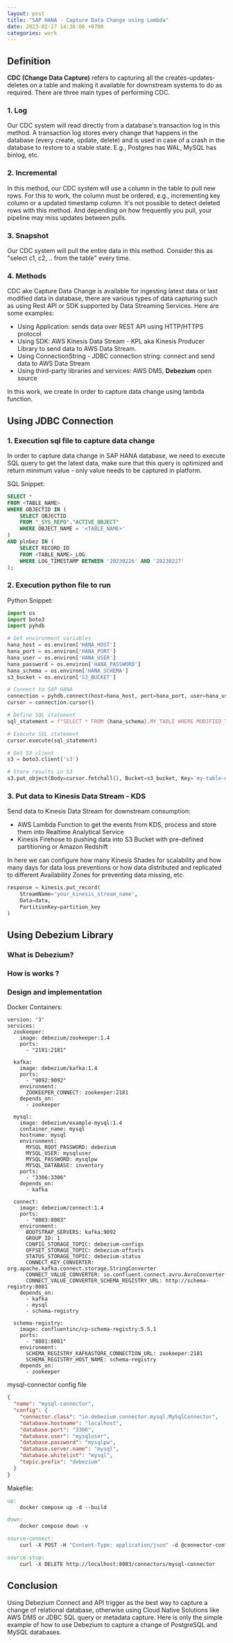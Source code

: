 ```yaml
---
layout: post
title: "SAP HANA - Capture Data Change using Lambda"
date: 2023-02-27 14:36:00 +0700
categories: work
---
```


## Definition

**CDC (Change Data Capture)** refers to capturing all the creates-updates-deletes on a table and making it available for downstream systems to do as required. There are three main types of performing CDC.

### 1. Log

Our CDC system will read directly from a database's transaction log in this method. A transaction log stores every change that happens in the database (every create, update, delete) and is used in case of a crash in the database to restore to a stable state. E.g., Postgres has WAL, MySQL has binlog, etc.

### 2. Incremental

In this method, our CDC system will use a column in the table to pull new rows. For this to work, the column must be ordered, e.g., incrementing key column or a updated timestamp column. It's not possible to detect deleted rows with this method. And depending on how frequently you pull, your pipeline may miss updates between pulls.

### 3. Snapshot

Our CDC system will pull the entire data in this method. Consider this as "select c1, c2, .. from the table" every time.

### 4. Methods

CDC ake Capture Data Change is available for ingesting latest data or last modified data in database, there are various types of data capturing such as using Rest API or SDK supported by Data Streaming Services. Here are some examples:

- Using Application: sends data over REST API using HTTP/HTTPS protocol
- Using SDK: AWS Kinesis Data Stream - KPL aka Kinesis Producer Library to send data to AWS Data Stream.
- Using ConnectionString - JDBC connection string: connect and send data to AWS Data Stream
- Using third-party libraries and services: AWS DMS, **Debezium** open source

In this work, we create In order to capture data change using lambda function.

## Using JDBC Connection

### 1. Execution sql file to capture data change

In order to capture data change in SAP HANA database, we need to execute SQL query to get the latest data, make sure that this query is optimized and return minimum value - only value needs to be captured in platform.

SQL Snippet:

```sql
SELECT *
FROM <TABLE_NAME>
WHERE OBJECTID IN (
    SELECT OBJECTID
    FROM "_SYS_REPO"."ACTIVE_OBJECT"
    WHERE OBJECT_NAME = '<TABLE_NAME>'
)
AND plnbez IN (
    SELECT RECORD_ID
    FROM <TABLE_NAME>_LOG
    WHERE LOG_TIMESTAMP BETWEEN '20230226' AND '20230227'
);

```

### 2. Execution python file to run

Python Snippet:

```python
import os
import boto3
import pyhdb

# Get environment variables
hana_host = os.environ['HANA_HOST']
hana_port = os.environ['HANA_PORT']
hana_user = os.environ['HANA_USER']
hana_password = os.environ['HANA_PASSWORD']
hana_schema = os.environ['HANA_SCHEMA']
s3_bucket = os.environ['S3_BUCKET']

# Connect to SAP HANA
connection = pyhdb.connect(host=hana_host, port=hana_port, user=hana_user, password=hana_password)
cursor = connection.cursor()

# Define SQL statement
sql_statement = f"SELECT * FROM {hana_schema}.MY_TABLE WHERE MODIFIED_TIME >= ADD_SECONDS(CURRENT_UTCTIMESTAMP, -60)"

# Execute SQL statement
cursor.execute(sql_statement)

# Get S3 client
s3 = boto3.client('s3')

# Store results in S3
s3.put_object(Body=cursor.fetchall(), Bucket=s3_bucket, Key='my-table-modifications.csv')

```

### 3. Put data to Kinesis Data Stream - KDS

Send data to Kinesis Data Stream for downstream consumption:

- AWS Lambda Function to get the events from KDS, process and store them into Realtime Analytical Service
- Kinesis Firehose to pushing data into S3 Bucket with pre-defined partitioning or Amazon Redshift

In here we can configure how many Kinesis Shades for scalability and how many days for data loss preventions or how data distributed and replicated to different Availability Zones for preventing data missing, etc.

```python
response = kinesis.put_record(
    StreamName='your_kinesis_stream_name',
    Data=data,
    PartitionKey=partition_key
)
```

## Using Debezium Library

### What is Debezium?

### How is works ?

### Design and implementation

Docker Containers:

```docker-compose
version: '3'
services:
  zookeeper:
    image: debezium/zookeeper:1.4
    ports:
      - "2181:2181"

  kafka:
    image: debezium/kafka:1.4
    ports:
      - "9092:9092"
    environment:
      ZOOKEEPER_CONNECT: zookeeper:2181
    depends_on:
      - zookeeper

  mysql:
    image: debezium/example-mysql:1.4
    container_name: mysql
    hostname: mysql
    environment:
      MYSQL_ROOT_PASSWORD: debezium
      MYSQL_USER: mysqluser
      MYSQL_PASSWORD: mysqlpw
      MYSQL_DATABASE: inventory
    ports:
      - "3306:3306"
    depends_on:
      - kafka

  connect:
    image: debezium/connect:1.4
    ports:
      - "8083:8083"
    environment:
      BOOTSTRAP_SERVERS: kafka:9092
      GROUP_ID: 1
      CONFIG_STORAGE_TOPIC: debezium-configs
      OFFSET_STORAGE_TOPIC: debezium-offsets
      STATUS_STORAGE_TOPIC: debezium-status
      CONNECT_KEY_CONVERTER: org.apache.kafka.connect.storage.StringConverter
      CONNECT_VALUE_CONVERTER: io.confluent.connect.avro.AvroConverter
      CONNECT_VALUE_CONVERTER_SCHEMA_REGISTRY_URL: http://schema-registry:8081
    depends_on:
      - kafka
      - mysql
      - schema-registry

  schema-registry:
    image: confluentinc/cp-schema-registry:5.5.1
    ports:
      - "8081:8081"
    environment:
      SCHEMA_REGISTRY_KAFKASTORE_CONNECTION_URL: zookeeper:2181
      SCHEMA_REGISTRY_HOST_NAME: schema-registry
    depends_on:
      - zookeeper

```

mysql-connector config file

```json
{
  "name": "mysql-connector",
  "config": {
    "connector.class": "io.debezium.connector.mysql.MySqlConnector",
    "database.hostname": "localhost",
    "database.port": "3306",
    "database.user": "mysqluser",
    "database.password": "mysqlpw",
    "database.server.name": "mysql",
    "database.whitelist": "mysql",
    "topic.prefix": "debezium"
  }
}
```

Makefile:

```makefile
up:
	docker compose up -d --build

down:
	docker compose down -v

source-connect:
    curl -X POST -H "Content-Type: application/json" -d @connector-config.json http://localhost:8083/connectors

source-stop:
    curl -X DELETE http://localhost:8083/connectors/mysql-connector
```

## Conclusion

Using Debezium Connect and API trigger as the best way to capture a change of relational database, otherwise using Cloud Native Solutions like AWS DMS or JDBC SQL query or metadata capture. Here is only the simple example of how to use Debezium to capture a change of PostgreSQL and MySQL databases.
